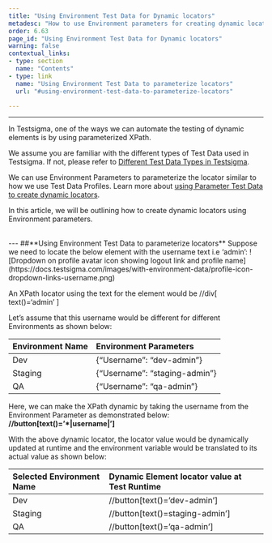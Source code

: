 ```yaml
---
title: "Using Environment Test Data for Dynamic locators"
metadesc: "How to use Environment parameters for creating dynamic locator values in Elements."
order: 6.63
page_id: "Using Environment Test Data for Dynamic locators"
warning: false
contextual_links:
- type: section
  name: "Contents"
- type: link
  name: "Using Environment Test Data to parameterize locators"
  url: "#using-environment-test-data-to-parameterize-locators"

---
```


---
In Testsigma, one of the ways we can automate the testing of dynamic elements is by using parameterized XPath.

We assume you are familiar with the different types of Test Data used in Testsigma. If not, please refer to [Different Test Data Types in Testsigma](https://testsigma.com/docs/test-data/types/overview/).

We can use Environment Parameters to parameterize the locator similar to how we use Test Data Profiles. Learn more about [using Parameter Test Data to create dynamic locators](https://testsigma.com/docs/elements/dynamic-elements/with-parameter-test-data/).

In this article, we will be outlining how to create dynamic locators using Environment parameters.

<br>
---
##**Using Environment Test Data to parameterize locators**
Suppose we need to locate the below element with the username text i.e  ‘admin’:
![Dropdown on profile avatar icon showing logout link and profile name](https://docs.testsigma.com/images/with-environment-data/profile-icon-dropdown-links-username.png)

An XPath locator using the text for the element would be //div[ text()=‘admin’ ]


Let’s assume that this username would be different for different Environments as shown below:

| Environment Name     | Environment Parameters |
| :---        |    :---   |       
| Dev     | {“Username”: “dev-admin”} | 
| Staging   | {“Username”: “staging-admin”} | 
| QA  | {“Username”: “qa-admin”}  | 


Here, we can make the XPath dynamic by taking the username from the Environment Parameter as demonstrated below:
**//button[text()=’*|username|’]**

With the above dynamic locator, the locator value would be dynamically updated at runtime and the environment variable would be translated to its actual value as shown below:

| Selected Environment Name    |Dynamic Element locator value at Test Runtime |
| :---        |    :---   |       
| Dev     | //button[text()=’dev-admin’] | 
| Staging   | //button[text()=staging-admin’] | 
| QA  | //button[text()=’qa-admin’]  | 


